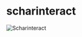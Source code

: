 scharinteract
=============

![Scharinteract](http://timohausmann.de/fhp/scharinteract/scharinteract.png)
